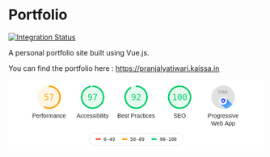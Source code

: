 # Portfolio

[![Integration Status](https://github.com/Pranjalya/portfolio/workflows/Continous%20Integration%20for%20Portfolio/badge.svg)](https://github.com/Pranjalya/portfolio/workflows/Continous%20Integration%20for%20Portfolio/badge.svg)

A personal portfolio site built using Vue.js.

You can find the portfolio here : https://pranjalyatiwari.kaissa.in

![lighthouse](https://github.com/Pranjalya/portfolio/blob/master/tenous_files/lighthouse.png)


